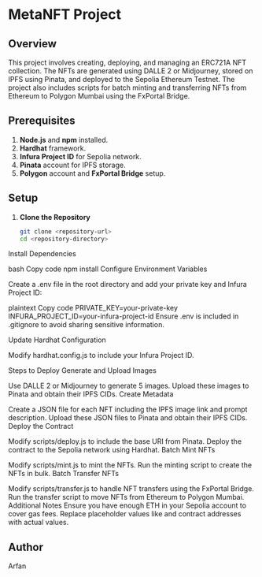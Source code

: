 # MetaNFT Project

## Overview

This project involves creating, deploying, and managing an ERC721A NFT collection. The NFTs are generated using DALLE 2 or Midjourney, stored on IPFS using Pinata, and deployed to the Sepolia Ethereum Testnet. The project also includes scripts for batch minting and transferring NFTs from Ethereum to Polygon Mumbai using the FxPortal Bridge.

## Prerequisites

1. **Node.js** and **npm** installed.
2. **Hardhat** framework.
3. **Infura Project ID** for Sepolia network.
4. **Pinata** account for IPFS storage.
5. **Polygon** account and **FxPortal Bridge** setup.

## Setup

1. **Clone the Repository**

   ```bash
   git clone <repository-url>
   cd <repository-directory>
Install Dependencies

bash
Copy code
npm install
Configure Environment Variables

Create a .env file in the root directory and add your private key and Infura Project ID:

plaintext
Copy code
PRIVATE_KEY=your-private-key
INFURA_PROJECT_ID=your-infura-project-id
Ensure .env is included in .gitignore to avoid sharing sensitive information.

Update Hardhat Configuration

Modify hardhat.config.js to include your Infura Project ID.

Steps to Deploy
Generate and Upload Images

Use DALLE 2 or Midjourney to generate 5 images.
Upload these images to Pinata and obtain their IPFS CIDs.
Create Metadata

Create a JSON file for each NFT including the IPFS image link and prompt description.
Upload these JSON files to Pinata and obtain their IPFS CIDs.
Deploy the Contract

Modify scripts/deploy.js to include the base URI from Pinata.
Deploy the contract to the Sepolia network using Hardhat.
Batch Mint NFTs

Modify scripts/mint.js to mint the NFTs.
Run the minting script to create the NFTs in bulk.
Batch Transfer NFTs

Modify scripts/transfer.js to handle NFT transfers using the FxPortal Bridge.
Run the transfer script to move NFTs from Ethereum to Polygon Mumbai.
Additional Notes
Ensure you have enough ETH in your Sepolia account to cover gas fees.
Replace placeholder values like <BaseCID> and contract addresses with actual values.
## Author
Arfan
